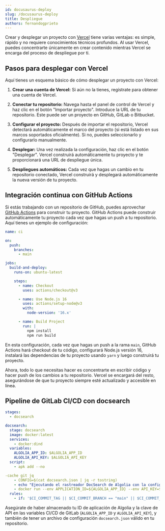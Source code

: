 ```yaml
---
id: docusaurus-deploy
slug: /docusaurus-deploy
title: Despliegue
authors: fernandogprieto
---
```


Crear y desplegar un proyecto con [Vercel](https://vercel.com) tiene varias ventajas: es simple, rápido y no requiere conocimientos técnicos profundos. Al usar Vercel, puedes concentrarte únicamente en crear contenido mientras Vercel se encarga del proceso de despliegue por ti.

## Pasos para desplegar con Vercel

Aquí tienes un esquema básico de cómo desplegar un proyecto con Vercel:

1. **Crear una cuenta de Vercel:** Si aún no la tienes, regístrate para obtener una cuenta de Vercel.

2. **Conectar tu repositorio:** Navega hasta el panel de control de Vercel y haz clic en el botón "Importar proyecto". Introduce la URL de tu repositorio. Este puede ser un proyecto en GitHub, GitLab o Bitbucket.

3. **Configurar el proyecto:** Después de importar el repositorio, Vercel detectará automáticamente el marco del proyecto (si está listado en sus marcos soportados oficialmente). Si no, puedes seleccionarlo y configurarlo manualmente.

4. **Desplegar:** Una vez realizada la configuración, haz clic en el botón "Desplegar". Vercel construirá automáticamente tu proyecto y te proporcionará una URL de despliegue única.

5. **Despliegues automáticos:** Cada vez que hagas un cambio en tu repositorio conectado, Vercel construirá y desplegará automáticamente la nueva versión de tu proyecto.

## Integración continua con GitHub Actions

Si estás trabajando con un repositorio de GitHub, puedes aprovechar [GitHub Actions](https://github.com/marketplace) para construir tu proyecto. GitHub Actions puede construir automáticamente tu proyecto cada vez que hagas un push a tu repositorio. Aquí tienes un ejemplo de configuración:

```yaml title='.github/workflows/ci.yml'
name: ci

on:
  push:
    branches:
      - main

jobs:
  build-and-deploy:
    runs-on: ubuntu-latest

    steps:
      - name: Checkout
        uses: actions/checkout@v3

      - name: Use Node.js 16
        uses: actions/setup-node@v3
        with:
          node-version: '16.x'

      - name: Build Project
        run: |
          npm install
          npm run build
```

En esta configuración, cada vez que hagas un push a la rama `main`, GitHub Actions hará checkout de tu código, configurará Node.js versión 16, instalará las dependencias de tu proyecto usando `yarn` y luego construirá tu proyecto.

Ahora, todo lo que necesitas hacer es concentrarte en escribir código y hacer push de los cambios a tu repositorio. Vercel se encargará del resto, asegurándose de que tu proyecto siempre esté actualizado y accesible en línea.

## Pipeline de GitLab CI/CD con docsearch

```yaml title='.gitlab-ci.yml'
stages:
  - docsearch

docsearch:
  stage: docsearch
  image: docker:latest
  services:
    - docker:dind
  variables:
    ALGOLIA_APP_ID: $ALGOLIA_APP_ID
    ALGOLIA_API_KEY: $ALGOLIA_API_KEY
  script:
    - apk add --no

-cache git jq
    - CONFIG=$(cat docsearch.json | jq -r tostring)
    - echo "Ejecutando el rastreador DocSearch de Algolia con la configuración: $CONFIG"
    - docker run --env APPLICATION_ID=${ALGOLIA_APP_ID} --env API_KEY=${ALGOLIA_API_KEY} --env "CONFIG=${CONFIG}" algolia/docsearch-scraper
  rules:
    - if: '$CI_COMMIT_TAG || $CI_COMMIT_BRANCH == "main" || $CI_COMMIT_BRANCH == "master"'
```

Asegúrate de haber almacenado tu ID de aplicación de Algolia y la clave de API en las variables CI/CD de GitLab (`ALGOLIA_APP_ID` y `ALGOLIA_API_KEY`), y también de tener un archivo de configuración `docsearch.json` válido en tu repositorio.
